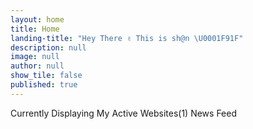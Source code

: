 ```yaml
---
layout: home
title: Home
landing-title: "Hey There ✌ This is sh@n \U0001F91F"
description: null
image: null
author: null
show_tile: false
published: true
---
```


Currently Displaying My Active Websites(1) News Feed
